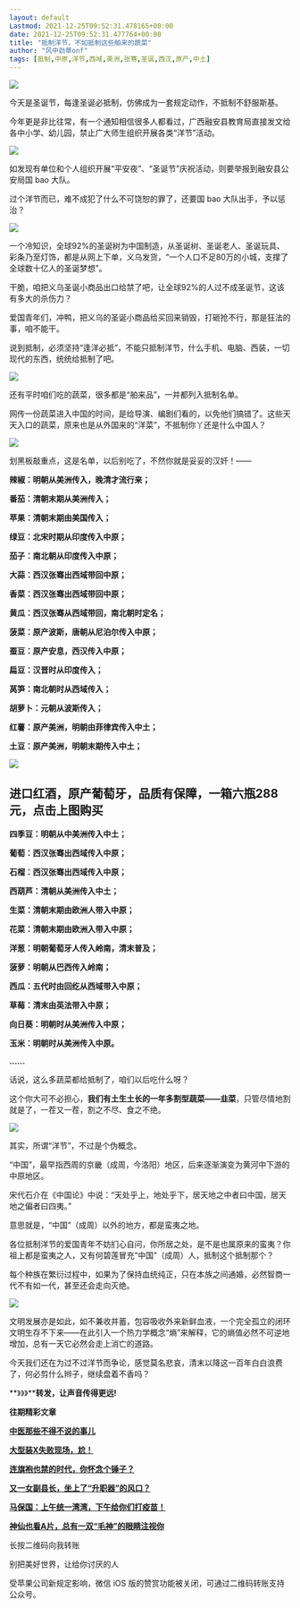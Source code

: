 ```yaml
---
layout: default
Lastmod: 2021-12-25T09:52:31.478165+00:00
date: 2021-12-25T09:52:31.477764+00:00
title: "抵制洋节，不如抵制这些舶来的蔬菜"
author: "风中劲草onf"
tags: [抵制,中原,洋节,西域,美洲,张骞,圣诞,西汉,原产,中土]
---
```


![](https://images.weserv.nl/?url=https%3A//mmbiz.qpic.cn/mmbiz_jpg/06EvdrFQQaicYjichAsiaU4yicFbtoB6gBzECfm1FOO3MdOojb6UBY6UiceeSUBYNJ6AUVDEjdDGET1gFK7oZyQBhag/640%3Fwx_fmt%3Djpeg)

今天是圣诞节，每逢圣诞必抵制，仿佛成为一套规定动作，不抵制不舒服斯基。

今年更是非比往常，有一个通知相信很多人都看过，广西融安县教育局直接发文给各中小学、幼儿园，禁止广大师生组织开展各类“洋节”活动。

![](https://images.weserv.nl/?url=https%3A//mmbiz.qpic.cn/mmbiz_jpg/06EvdrFQQaicYjichAsiaU4yicFbtoB6gBzEIjvrmCCAU9kzGawkIc7YwyAzuibyGLibwkQZ8wcBTHGOP6rFMSCCyiaaw/640%3Fwx_fmt%3Djpeg)

如发现有单位和个人组织开展“平安夜”、“圣诞节”庆祝活动，则要举报到融安县公安局国 bao 大队。

过个洋节而已，难不成犯了什么不可饶恕的罪了，还要国 bao 大队出手，予以惩治？

![](https://images.weserv.nl/?url=https%3A//mmbiz.qpic.cn/mmbiz_jpg/06EvdrFQQaicYjichAsiaU4yicFbtoB6gBzEQWxTbu7MaUibI0ZcXrPO959M7JuIL43siamAbogibB1PicfOB9KOdUS3DQ/640%3Fwx_fmt%3Djpeg)

一个冷知识，全球92%的圣诞树为中国制造，从圣诞树、圣诞老人、圣诞玩具、彩条乃至灯饰，都是从网上下单，义乌发货，“一个人口不足80万的小城，支撑了全球数十亿人的圣诞梦想”。

干脆，咱把义乌圣诞小商品出口给禁了吧，让全球92%的人过不成圣诞节，这该有多大的杀伤力？

爱国青年们，冲鸭，把义乌的圣诞小商品给买回来销毁，打砸抢不行，那是狂法的事，咱不能干。

说到抵制，必须坚持“逢洋必抵”，不能只抵制洋节，什么手机、电脑、西装，一切现代的东西，统统给抵制了吧。

![](https://images.weserv.nl/?url=https%3A//mmbiz.qpic.cn/mmbiz_jpg/06EvdrFQQaicYjichAsiaU4yicFbtoB6gBzEl9F5riaMxia3ia8LbARJ93rYwsV59o37yxr9maoHGBPELuHzOsnGWbpMg/640%3Fwx_fmt%3Djpeg)

还有平时咱们吃的蔬菜，很多都是“舶来品”，一并都列入抵制名单。

网传一份蔬菜进入中国的时间，是给导演、编剧们看的，以免他们搞错了。这些天天入口的蔬菜，原来也是从外国来的“洋菜”，不抵制你丫还是什么中国人？

![](https://images.weserv.nl/?url=https%3A//mmbiz.qpic.cn/mmbiz_jpg/06EvdrFQQaicYjichAsiaU4yicFbtoB6gBzECic4GqLog22SrVb0iaxyayxMiaM9fm5ia0oibHEiakpsdQQFenCDvIymS9Aw/640%3Fwx_fmt%3Djpeg)

划黑板敲重点，这是名单，以后别吃了，不然你就是妥妥的汉奸！——

**辣椒：明朝从美洲传入，晚清才流行来；**

**番茄：清朝末期从美洲传入；**

**苹果：清朝末期由美国传入；**

**绿豆：北宋时期从印度传入中原；**

**茄子：南北朝从印度传入中原；**

**大蒜：西汉张骞出西域带回中原；**

**香菜：西汉张骞出西域带回中原；**

**黄瓜：西汉张骞从西域带回，南北朝时定名；**

**菠菜：原产波斯，唐朝从尼泊尔传入中原；**

**蚕豆：原产安息，西汉传入中原；**

**扁豆：汉晋时从印度传入；**

**莴笋：南北朝时从西域传入；**

**胡萝卜：元朝从波斯传入；**

**红薯：原产美洲，明朝由菲律宾传入中土；**

**土豆：原产美洲，明朝末期传入中土；**

[![](https://images.weserv.nl/?url=https%3A//mmbiz.qpic.cn/mmbiz_jpg/06EvdrFQQaibZ3QtwLpMWVZYibdUN85aXlYMt3sEKHqSsQMvAT0Gjdkxhq1cJs1oHqPQIJcgDUumGaibRvJzfPQsA/640%3Fwx_fmt%3Djpeg)](http://mp.weixin.qq.com/s?__biz=MzIzMjkxMjQxMQ==&mid=2247489706&idx=1&sn=64f2d99a875a25fe032589156a9f64f4&chksm=e88cfbdedffb72c8f4026de3243471d0a6ee14a6b388bac59a4c45d928bb5e306a2a7fdc59ac&scene=21#wechat_redirect)

**进口红酒，原产葡萄牙，品质有保障，****一箱六瓶288元****，点击上图购买**
--------------------------------------------

**四季豆：明朝从中美洲传入中土；**

**葡萄：西汉张骞出西域传入中原；**

**石榴：西汉张骞出西域传入中原；**

**西葫芦：清朝从美洲传入中土；**

**生菜：清朝末期由欧洲人带入中原；**

**花菜：清朝末期由欧洲入带入中原；**

**洋葱：明朝葡萄牙人传入岭南，清末普及；**

**菠萝：明朝从巴西传入岭南；**

**西瓜：五代时由回纥从西域带入中原；**

**草莓：清末由英法带入中原；**

**向日葵：明朝时从美洲传入中原；**

**玉米：明朝时从美洲传入中原。**

**……**

话说，这么多蔬菜都给抵制了，咱们以后吃什么呀？

这个你大可不必担心，**我们有土生土长的一年多割型蔬菜——韭菜**，只管尽情地割就是了，一茬又一茬，割之不尽、食之不绝。

![](https://images.weserv.nl/?url=https%3A//mmbiz.qpic.cn/mmbiz_jpg/06EvdrFQQaicYjichAsiaU4yicFbtoB6gBzEY5bibbAWC9k5h3aFQ6JLJlpYuhQVjVExWqlF25sTvibRJNzILvz65yFg/640%3Fwx_fmt%3Djpeg)

其实，所谓“洋节”，不过是个伪概念。

“中国”，最早指西周的京畿（成周，今洛阳）地区，后来逐渐演变为黄河中下游的中原地区。

宋代石介在《中国论》中说：“天处乎上，地处乎下，居天地之中者曰中国，居天地之偏者曰四夷。”

意思就是，“中国”（成周）以外的地方，都是蛮夷之地。

各位抵制洋节的爱国青年不妨扪心自问，你所居之处，是不是也属原来的蛮夷？你祖上都是蛮夷之人，又有何碧莲冒充“中国”（成周）人，抵制这个抵制那个？

每个种族在繁衍过程中，如果为了保持血统纯正，只在本族之间通婚，必然智商一代不有如一代，甚至还会走向灭绝。

![](https://images.weserv.nl/?url=https%3A//mmbiz.qpic.cn/mmbiz_jpg/06EvdrFQQaicYjichAsiaU4yicFbtoB6gBzE1CJ1SJUK9UgSTnhibxfWo8wtFN3tS1hYkPxwbjGW1dKYxP3MQTaQlAQ/640%3Fwx_fmt%3Djpeg)

文明发展亦是如此，如不兼收并蓄，包容吸收外来新鲜血液，一个完全孤立的闭环文明生存不下来——在此引入一个热力学概念“熵”来解释，它的熵值必然不可逆地增加，总有一天它必然会走上消亡的道路。

今天我们还在为过不过洋节而争论，感觉莫名悲哀，清末以降这一百年白白浪费了，何必剪什么辫子，继续盘着不香吗？

**》》》****转发，让声音传得更远!**

**往期精彩文章**  

[**中医那些不得不说的事儿**](http://mp.weixin.qq.com/s?__biz=MzUzNzM1MjE2MQ==&mid=2247489113&idx=1&sn=4b66c1ef47f09d2fbe9f224fbaeb6ba6&chksm=fae914d7cd9e9dc125eb4e52b03a8af1874baa516d03ac86bf53b41e87ee9cdf2a924b7621e7&scene=21#wechat_redirect)  

**[大型装X失败现场，尬！](http://mp.weixin.qq.com/s?__biz=MzIzMjkxMjQxMQ==&mid=2247488335&idx=1&sn=e55a2c6d251bc49d3de7da0bad854a17&chksm=e88cf03bdffb792d4e5cfab67bb8de38ce6f5c976285c21d8e74016454fe802f2159b2bfd68e&scene=21#wechat_redirect)**

**[连旗袍也禁的时代，你怀念个锤子？](http://mp.weixin.qq.com/s?__biz=MzIzMjkxMjQxMQ==&mid=2247489561&idx=2&sn=44a639b97998b3c7cfc3026510583a3e&chksm=e88cfb6ddffb727b6fd088748b51d4a0f3842639314ead97fb46ba7a74df55f3390b790a2855&scene=21#wechat_redirect)**

[**又一女副县长，坐上了“升职器”的风口？**](http://mp.weixin.qq.com/s?__biz=MzIzMjkxMjQxMQ==&mid=2247491859&idx=1&sn=f0bf81f4288510abe99bbaf02030a657&chksm=e88f0267dff88b71738ddee09aecc5ba293046933e35540e180dc4ab360d27c7a8d7f0527998&scene=21#wechat_redirect)  

[**马保国：上午统一湾湾，下午给你们打疫苗！**](http://mp.weixin.qq.com/s?__biz=MzIzMjkxMjQxMQ==&mid=2247491190&idx=1&sn=32865ee1aca4833354846ecec1f22929&chksm=e88cfd02dffb7414969704106c0af080ce9710a5674be255b6b6ac5a7c21044450d7176ed58f&scene=21#wechat_redirect)  

**[神仙也看A片，总有一双“毛神”的眼睛注视你](http://mp.weixin.qq.com/s?__biz=MzIzMjkxMjQxMQ==&mid=2247487559&idx=2&sn=c050a3cb1923b45a78ce4643560507ba&chksm=e88cf333dffb7a25dde977952883b55e285f50aed9393e4b0e3cefd1977ed704e7a7eea5e3c8&scene=21#wechat_redirect)**

长按二维码向我转账

别把美好世界，让给你讨厌的人

受苹果公司新规定影响，微信 iOS 版的赞赏功能被关闭，可通过二维码转账支持公众号。

